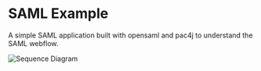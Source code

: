 SAML Example
============

A simple SAML application built with opensaml and pac4j to understand the SAML webflow.

![Sequence Diagram](http://www.plantuml.com/plantuml/proxy?src=)
